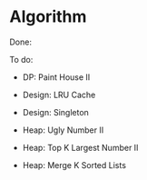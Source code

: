 # Algorithm

Done:  

To do:
- DP: Paint House II


- Design: LRU Cache
- Design: Singleton 
- Heap: Ugly Number II
- Heap: Top K Largest Number II
- Heap: Merge K Sorted Lists

